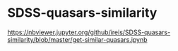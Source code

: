 # SDSS-quasars-similarity

https://nbviewer.jupyter.org/github/ireis/SDSS-quasars-similarity/blob/master/get-similar-quasars.ipynb
